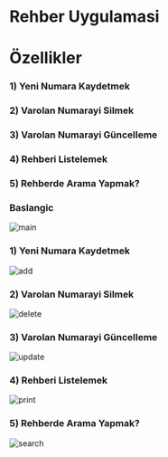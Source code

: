 # Rehber Uygulamasi
<h1>Özellikler</h1>
<h3>1) Yeni Numara Kaydetmek</h3>
<h3>2) Varolan Numarayi Silmek</h3>
<h3>3) Varolan Numarayi Güncelleme</h3>
<h3>4) Rehberi Listelemek</h3>
<h3>5) Rehberde Arama Yapmak?</h3>

<h3>Baslangic</h3>

![main](https://user-images.githubusercontent.com/100076932/166104792-e2621721-9c58-4e49-aa70-e5a5ada001c4.png)

<h3>1) Yeni Numara Kaydetmek</h3>

![add](https://user-images.githubusercontent.com/100076932/166104802-8031ef68-0b89-4dcd-8266-5979d9dba0ab.png)

<h3>2) Varolan Numarayi Silmek</h3>

![delete](https://user-images.githubusercontent.com/100076932/166104811-78ab5f6c-c47d-4ddc-9844-76a415367747.png)

<h3>3) Varolan Numarayi Güncelleme</h3>

![update](https://user-images.githubusercontent.com/100076932/166104892-df5c9fa0-5d19-41ce-bcd8-018544146c2c.png)

<h3>4) Rehberi Listelemek</h3>

![print](https://user-images.githubusercontent.com/100076932/166104823-b86eb478-3c9a-499d-984a-cdc474a8f986.png)

<h3>5) Rehberde Arama Yapmak?</h3>

![search](https://user-images.githubusercontent.com/100076932/166104868-174e2fcd-e0d8-4ac1-9b7a-e475dc5fce3f.png)
